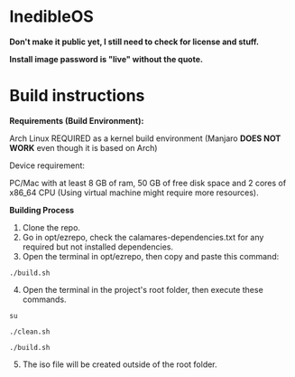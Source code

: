 # InedibleOS

**Don't make it public yet, I still need to check for license and stuff.**

**Install image password is "live" without the quote.**

# Build instructions

**Requirements (Build Environment):**

Arch Linux REQUIRED as a kernel build environment (Manjaro **DOES NOT WORK** even though it is based on Arch)

Device requirement:

PC/Mac with at least 8 GB of ram, 50 GB of free disk space and 2 cores of x86_64 CPU (Using virtual machine might require more resources).


**Building Process**
1. Clone the repo.
2. Go in opt/ezrepo, check the calamares-dependencies.txt for any required but not installed dependencies.
3. Open the terminal in opt/ezrepo, then copy and paste this command:
```
./build.sh
```
4. Open the terminal in the project's root folder, then execute these commands.
```
su
```
```
./clean.sh
```
```
./build.sh
```
5. The iso file will be created outside of the root folder.
